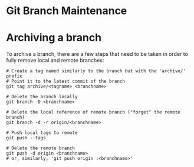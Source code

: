 # Git Branch Maintenance

# Archiving a branch
To archive a branch, there are a few steps that need to be taken in order to fully remove local and remote branches:
```
# Create a tag named similarly to the branch but with the 'archive/' prefix
# Point it to the latest commit of the branch
git tag archive/<tagname> <branchname>

# Delete the branch locally
git branch -D <branchname>

# Delete the local reference of remote branch ("forget" the remote branch)
git branch -d -r origin/<branchname>

# Push local tags to remote
git push --tags

# Delete the remote branch
git push -d origin <branchname>
# or, similarly, 'git push origin :<branchname>'

```
